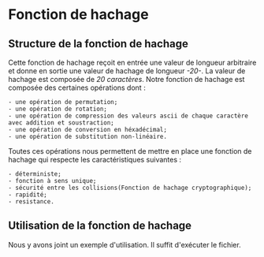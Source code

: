 # Fonction de hachage
## Structure de la fonction de hachage
Cette fonction de hachage reçoit en entrée une valeur de longueur arbitraire et donne en sortie une valeur de hachage de longueur *-20-*.
La valeur de hachage est composée de *20 caractères*.
Notre fonction de hachage est composée des certaines opérations dont : 

    - une opération de permutation;
    - une opération de rotation;
    - une opération de compression des valeurs ascii de chaque caractère avec addition et soustraction;
    - une opération de conversion en héxadécimal;
    - une opération de substitution non-linéaire.
Toutes ces opérations nous permettent de mettre en place une fonction de hachage qui respecte les caractéristiques suivantes : 

    - déterministe;
    - fonction à sens unique;
    - sécurité entre les collisions(Fonction de hachage cryptographique);
    - rapidité;
    - resistance.

## Utilisation de la fonction de hachage
Nous y avons joint un exemple d'utilisation. Il suffit d'exécuter le fichier.
